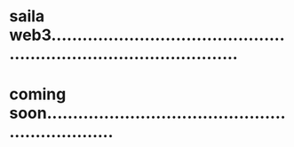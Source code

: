 # saila web3.........................................................................................
# coming soon..................................................................
